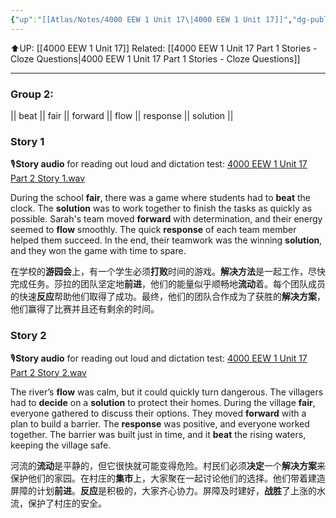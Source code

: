 ```yaml
---
{"up":"[[Atlas/Notes/4000 EEW 1 Unit 17\|4000 EEW 1 Unit 17]]","dg-publish":true,"permalink":"/atlas/notes/4000-eew-1-unit-17-part-2-stories/","dgPassFrontmatter":true}
---
```


⬆️UP: [[4000 EEW 1 Unit 17]]
Related: [[4000 EEW 1 Unit 17 Part 1 Stories - Cloze Questions\|4000 EEW 1 Unit 17 Part 1 Stories - Cloze Questions]]

---
### Group 2: 
|| beat || fair || forward || flow || response || solution ||

### Story 1
🎙️**Story audio** for reading out loud and dictation test:  [4000 EEW 1 Unit 17 Part 2 Story 1.wav](https://drive.google.com/file/d/1juoe9MJQFTpFZ8hvntWgfBXlQ5i_lTlY/view?usp=drive_link)

During the school **fair**, there was a game where students had to **beat** the clock. The **solution** was to work together to finish the tasks as quickly as possible. Sarah's team moved **forward** with determination, and their energy seemed to **flow** smoothly. The quick **response** of each team member helped them succeed. In the end, their teamwork was the winning **solution**, and they won the game with time to spare.

在学校的**游园会**上，有一个学生必须**打败**时间的游戏。**解决方法**是一起工作，尽快完成任务。莎拉的团队坚定地**前进**，他们的能量似乎顺畅地**流动**着。每个团队成员的快速**反应**帮助他们取得了成功。最终，他们的团队合作成为了获胜的**解决方案**，他们赢得了比赛并且还有剩余的时间。

### Story 2
🎙️**Story audio** for reading out loud and dictation test:  [4000 EEW 1 Unit 17 Part 2 Story 2.wav](https://drive.google.com/file/d/1I1hZyL8FUduzs0kDR7i6z1VCYeEMKrJO/view?usp=drive_link)

The river’s **flow** was calm, but it could quickly turn dangerous. The villagers had to **decide** on a **solution** to protect their homes. During the village **fair**, everyone gathered to discuss their options. They moved **forward** with a plan to build a barrier. The **response** was positive, and everyone worked together. The barrier was built just in time, and it **beat** the rising waters, keeping the village safe.

河流的**流动**是平静的，但它很快就可能变得危险。村民们必须**决定**一个**解决方案**来保护他们的家园。在村庄的**集市**上，大家聚在一起讨论他们的选择。他们带着建造屏障的计划**前进**。**反应**是积极的，大家齐心协力。屏障及时建好，**战胜**了上涨的水流，保护了村庄的安全。